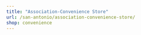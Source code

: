 ```yaml
---
title: "Association-Convenience Store"
url: /san-antonio/association-convenience-store/
shop: convenience
---
```

